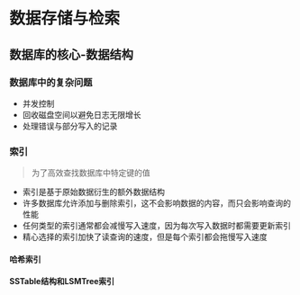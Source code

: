 # 数据存储与检索
## 数据库的核心-数据结构
### 数据库中的复杂问题
* 并发控制
* 回收磁盘空间以避免日志无限增长
* 处理错误与部分写入的记录
### 索引
> 为了高效查找数据库中特定键的值
* 索引是基于原始数据衍生的额外数据结构
* 许多数据库允许添加与删除索引，这不会影响数据的内容，而只会影响查询的性能
* 任何类型的索引通常都会减慢写入速度，因为每次写入数据时都需要更新索引
* 精心选择的索引加快了读查询的速度，但是每个索引都会拖慢写入速度
#### 哈希索引
#### SSTable结构和LSMTree索引
